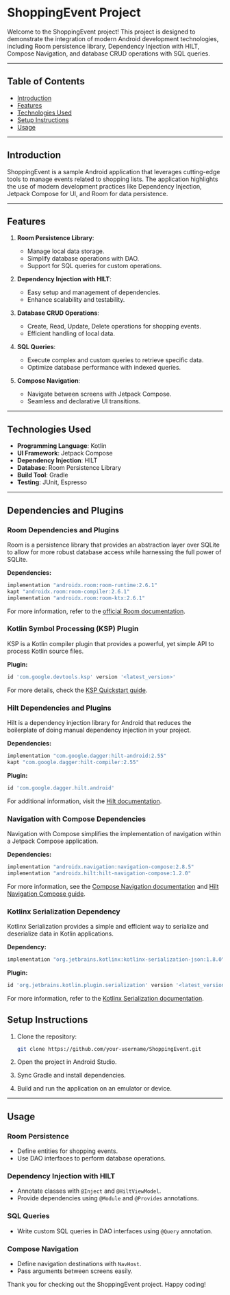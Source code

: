 # ShoppingEvent Project

Welcome to the ShoppingEvent project! This project is designed to demonstrate the integration of modern Android development technologies, including Room persistence library, Dependency Injection with HILT, Compose Navigation, and database CRUD operations with SQL queries.

---

## Table of Contents
- [Introduction](#introduction)
- [Features](#features)
- [Technologies Used](#technologies-used)
- [Setup Instructions](#setup-instructions)
- [Usage](#usage)

---

## Introduction
ShoppingEvent is a sample Android application that leverages cutting-edge tools to manage events related to shopping lists. The application highlights the use of modern development practices like Dependency Injection, Jetpack Compose for UI, and Room for data persistence.

---

## Features
1. **Room Persistence Library**:
   - Manage local data storage.
   - Simplify database operations with DAO.
   - Support for SQL queries for custom operations.

2. **Dependency Injection with HILT**:
   - Easy setup and management of dependencies.
   - Enhance scalability and testability.

3. **Database CRUD Operations**:
   - Create, Read, Update, Delete operations for shopping events.
   - Efficient handling of local data.

4. **SQL Queries**:
   - Execute complex and custom queries to retrieve specific data.
   - Optimize database performance with indexed queries.

5. **Compose Navigation**:
   - Navigate between screens with Jetpack Compose.
   - Seamless and declarative UI transitions.

---

## Technologies Used
- **Programming Language**: Kotlin
- **UI Framework**: Jetpack Compose
- **Dependency Injection**: HILT
- **Database**: Room Persistence Library
- **Build Tool**: Gradle
- **Testing**: JUnit, Espresso

---
## Dependencies and Plugins

### Room Dependencies and Plugins
Room is a persistence library that provides an abstraction layer over SQLite to allow for more robust database access while harnessing the full power of SQLite.

**Dependencies:**
```gradle
implementation "androidx.room:room-runtime:2.6.1"
kapt "androidx.room:room-compiler:2.6.1"
implementation "androidx.room:room-ktx:2.6.1"
```

For more information, refer to the [official Room documentation](https://developer.android.com/training/data-storage/room).

### Kotlin Symbol Processing (KSP) Plugin
KSP is a Kotlin compiler plugin that provides a powerful, yet simple API to process Kotlin source files.

**Plugin:**
```gradle
id 'com.google.devtools.ksp' version '<latest_version>'
```

For more details, check the [KSP Quickstart guide](https://kotlinlang.org/docs/ksp-quickstart.html).

### Hilt Dependencies and Plugins
Hilt is a dependency injection library for Android that reduces the boilerplate of doing manual dependency injection in your project.

**Dependencies:**
```gradle
implementation "com.google.dagger:hilt-android:2.55"
kapt "com.google.dagger:hilt-compiler:2.55"
```

**Plugin:**
```gradle
id 'com.google.dagger.hilt.android'
```

For additional information, visit the [Hilt documentation](https://developer.android.com/training/dependency-injection/hilt).

### Navigation with Compose Dependencies
Navigation with Compose simplifies the implementation of navigation within a Jetpack Compose application.

**Dependencies:**
```gradle
implementation "androidx.navigation:navigation-compose:2.8.5"
implementation "androidx.hilt:hilt-navigation-compose:1.2.0"
```

For more information, see the [Compose Navigation documentation](https://developer.android.com/develop/ui/compose/navigation) and [Hilt Navigation Compose guide](https://developer.android.com/develop/ui/compose/libraries#hilt).

### Kotlinx Serialization Dependency
Kotlinx Serialization provides a simple and efficient way to serialize and deserialize data in Kotlin applications.

**Dependency:**
```gradle
implementation "org.jetbrains.kotlinx:kotlinx-serialization-json:1.8.0"
```

**Plugin:**
```gradle
id 'org.jetbrains.kotlin.plugin.serialization' version '<latest_version>'
```

For more information, refer to the [Kotlinx Serialization documentation](https://kotlinlang.org/docs/serialization.html#formats).



## Setup Instructions
1. Clone the repository:
   ```bash
   git clone https://github.com/your-username/ShoppingEvent.git
   ```

2. Open the project in Android Studio.

3. Sync Gradle and install dependencies.

4. Build and run the application on an emulator or device.

---

## Usage
### Room Persistence
- Define entities for shopping events.
- Use DAO interfaces to perform database operations.

### Dependency Injection with HILT
- Annotate classes with `@Inject` and `@HiltViewModel`.
- Provide dependencies using `@Module` and `@Provides` annotations.

### SQL Queries
- Write custom SQL queries in DAO interfaces using `@Query` annotation.

### Compose Navigation
- Define navigation destinations with `NavHost`.
- Pass arguments between screens easily.



Thank you for checking out the ShoppingEvent project. Happy coding!

